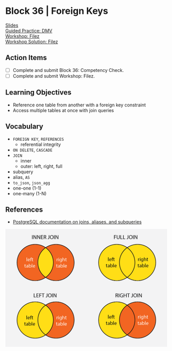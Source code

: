 # Block 36 | Foreign Keys

[Slides](https://docs.google.com/presentation/d/e/2PACX-1vSu4RgF6y-DHfAUYxXwJb-Hn2kw1L_9mv5WmD7SywDGkGWT1A6rG2IZYD3ZCy6buxEbX-Mu4iH4rrIU/pub?start=false&loop=false&delayms=3000)\
[Guided Practice: DMV](https://github.com/FullstackAcademy/dmv)\
[Workshop: Filez](https://github.com/FullstackAcademy/filez)\
[Workshop Solution: Filez](https://github.com/FullstackAcademy/filez-solution)

## Action Items

- [ ] Complete and submit Block 36: Competency Check.
- [ ] Complete and submit Workshop: Filez.

## Learning Objectives

- Reference one table from another with a foreign key constraint
- Access multiple tables at once with join queries

## Vocabulary

- `FOREIGN KEY`, `REFERENCES`
  - referential integrity
- `ON DELETE`, `CASCADE`
- `JOIN`
  - inner
  - outer: left, right, full
- subquery
- alias, `AS`
- `to_json`, `json_agg`
- one-one (1-1)
- one-many (1-N)

## References

- [PostgreSQL documentation on joins, aliases, and subqueries](https://www.postgresql.org/docs/current/queries-table-expressions.html#QUERIES-JOIN)

![sql join examples](./join.png)
